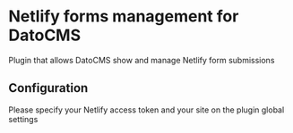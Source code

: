 # Netlify forms management for DatoCMS

Plugin that allows DatoCMS show and manage Netlify form submissions

## Configuration

Please specify your Netlify access token and your site on the plugin global settings
